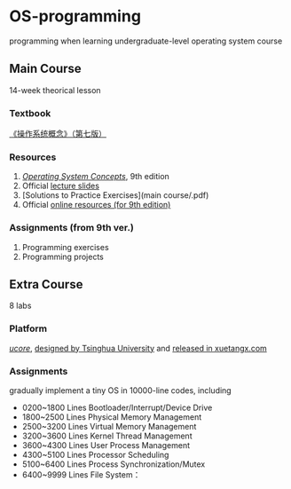 # OS-programming
programming when learning undergraduate-level operating system course
## Main Course
14-week theorical lesson
### Textbook
[《操作系统概念》（第七版）](https://book.douban.com/subject/4289836/)
### Resources
1. [*Operating System Concepts*](https://book.douban.com/subject/10076960/), 9th edition
2. Official [lecture slides](http://bcs.wiley.com/he-bcs/Books?action=resource&bcsId=2217&itemId=0471694665&resourceId=5004)
3. [Solutions to Practice Exercises](main course/.pdf)
4. Official [online resources (for 9th edition)](http://os-book.com/OS9/index.html)
### Assignments (from 9th ver.)
1. Programming exercises
2. Programming projects
## Extra Course
8 labs
### Platform
[*ucore*](https://github.com/chyyuu/ucore_os_lab), [designed by Tsinghua University](http://os.cs.tsinghua.edu.cn/oscourse/OS2019spring) and [released in xuetangx.com](http://www.xuetangx.com/courses/course-v1:TsinghuaX+30240243X+sp/info)
### Assignments
gradually implement a tiny OS in 10000-line codes, including
- 0200~1800 Lines  Bootloader/Interrupt/Device Drive                
- 1800~2500 Lines  Physical Memory Management                       
- 2500~3200 Lines  Virtual Memory Management                        
- 3200~3600 Lines  Kernel Thread Management                         
- 3600~4300 Lines  User Process Management                          
- 4300~5100 Lines  Processor Scheduling                             
- 5100~6400 Lines  Process Synchronization/Mutex                    
- 6400~9999 Lines  File System：                                    
